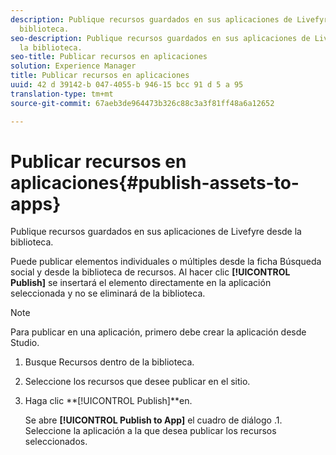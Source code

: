 ```yaml
---
description: Publique recursos guardados en sus aplicaciones de Livefyre desde la
  biblioteca.
seo-description: Publique recursos guardados en sus aplicaciones de Livefyre desde
  la biblioteca.
seo-title: Publicar recursos en aplicaciones
solution: Experience Manager
title: Publicar recursos en aplicaciones
uuid: 42 d 39142-b 047-4055-b 946-15 bcc 91 d 5 a 95
translation-type: tm+mt
source-git-commit: 67aeb3de964473b326c88c3a3f81ff48a6a12652

---
```



# Publicar recursos en aplicaciones{#publish-assets-to-apps}

Publique recursos guardados en sus aplicaciones de Livefyre desde la biblioteca.

Puede publicar elementos individuales o múltiples desde la ficha Búsqueda social y desde la biblioteca de recursos. Al hacer clic **[!UICONTROL Publish]** se insertará el elemento directamente en la aplicación seleccionada y no se eliminará de la biblioteca.

>[!NOTE]
>
>Para publicar en una aplicación, primero debe crear la aplicación desde Studio.

1. Busque Recursos dentro de la biblioteca.
1. Seleccione los recursos que desee publicar en el sitio.
1. Haga clic **[!UICONTROL Publish]**en.

   Se abre **[!UICONTROL Publish to App]** el cuadro de diálogo .1. Seleccione la aplicación a la que desea publicar los recursos seleccionados.
